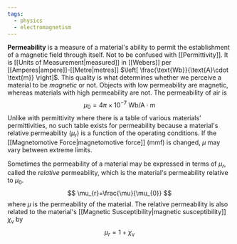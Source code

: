 ```yaml
---
tags:
  - physics
  - electromagnetism
---
```


**Permeability** is a measure of a material's ability to permit the establishment of a magnetic field through itself. Not to be confused with [[Permittivity]]. It is [[Units of Measurement|measured]] in [[Webers]] per [[Amperes|ampere]]-[[Metre|metres]] $\left[ \frac{\text{Wb}}{\text{A}\cdot \text{m}} \right]$. This quality is what determines whether we perceive a material to be *magnetic* or not. Objects with low permeability are magnetic, whereas materials with high permeability are not. The permeability of air is
$$
\mu_{0}=4\pi \times 10^{-7}\text{ Wb}/\text{A}\cdot \text{m}
$$
Unlike with permittivity where there is a table of various materials' permittivities, no such table exists for permeability because a material's relative permeability ($\mu_r$) is a function of the operating conditions. If the [[Magnetomotive Force|magnetomotive force]] (mmf) is changed, $\mu$ may vary between extreme limits.

Sometimes the permeability of a material may be expressed in terms of $\mu_{r}$, called the *relative* permeability, which is the material's permeability relative to $\mu_{0}$.
$$
\mu_{r}=\frac{\mu}{\mu_{0}}
$$
where $\mu$ is the permeability of the material. The relative permeability is also related to the material's [[Magnetic Susceptibility|magnetic susceptibility]] $\chi_{\text{v}}$ by
$$
\mu_{r}=1+\chi_{\text{v}}
$$
